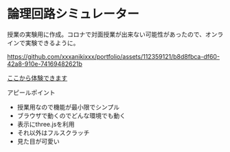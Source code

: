 # 論理回路シミュレーター
授業の実験用に作成。コロナで対面授業が出来ない可能性があったので、オンラインで実験できるように。


https://github.com/xxxanikixxx/portfolio/assets/112359121/b8d8fbca-df60-42a8-910e-74169482621b


[ここから体験できます](https://www.cis.nagasaki-u.ac.jp/jikken1/index.html)

アピールポイント
- 授業用なので機能が最小限でシンプル
- ブラウザで動くのでどんな環境でも動く
- 表示にthree.jsを利用
- それ以外はフルスクラッチ
- 見た目が可愛い
